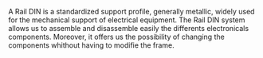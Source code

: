A Rail DIN is a standardized support profile, generally metallic, widely used for the mechanical support of electrical equipment. 
The Rail DIN system allows us to assemble and disassemble easily the differents electronicals components. Moreover, it offers us the possibility of changing the components whithout having to modifie the frame.
